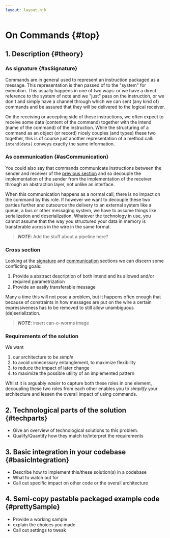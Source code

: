 ```yaml
---
layout: layout.njk
---
```

# On Commands {#top}

## 1. Description {#theory}

<!-- * [x] Describe the problem -->

### As signature {#asSignature}

Commands are in general used to represent an instruction packaged as a message. This representation is then passed of to the "system" for execution. This usually happens in one of two ways: or we have a direct reference to the system of note and we "just" pass on the instruction, or we don't and simply have a channel through which we can sent (any kind of) commands and be assured that they will be delivered to the logical receiver.

On the receiving or accepting side of these instructions, we often expect to receive some data (content of the command) together with the intend (name of the command) of the instruction. While the structuring of a command as an object (or record) nicely couples (and types) these two together, this is of course just another representation of a method call: `intend(data)` conveys exactly the same information.

<!-- So now we have shown that you can understand command definitions as method signatures we can look at another look at commands. -->

### As communication {#asCommunication}

You could also say that commands communicate instructions between the sender and receiver of the [previous section](#asSignature) and so decouple the implementation of the sender from the implementation of the receiver through an abstraction layer, not unlike an interface.

When this communication happens as a normal call, there is no impact on the command by this role. If however we want to decouple these two parties further and outsource the delivery to an external system like a queue, a bus or other messaging system, we have to assume things like serialization and deserialization. Whatever the technology in use, you cannot assume that the way you structured your data in memory is transferable across in the wire in the same format.

> **_NOTE_:** Add the stuff about a pipeline here?

<!-- * [x] Explain why this is a problem; motivate a best practice -->

### Cross section

Looking at the [signature](#asSignature) and [communication](#asCommunication) sections we can discern some conflicting goals:

1. Provide a abstract description of both intend and its allowed and/or required parametrization
2. Provide an easily transferable message

Many a time this will not pose a problem, but it happens often enough that because of constraints in how messages are put on the wire a certain expressiveness has to be removed to still allow unambiguous (de)serialization.

> **_NOTE_:** insert can-o-worms image

<!-- * [ ] Sum up the (theoretical) requirements of a solution -->

### Requirements of the solution

We want

1. our architecture to be _simple_
2. to avoid unnecessary entanglement, to maximize flexibility
3. to reduce the impact of later change
4. to maximize the possible utility of an implemented pattern

Whilst it is arguably _easier_ to capture both these roles in one element, decoupling these two roles from each other enables you to _simplify_ your architecture and lessen the overall impact of using commands.

## 2. Technological parts of the solution {#techparts}

* Give an overview of technological solutions to this problem.
* Qualify/Quantify how they match to/interpret the requirements

## 3. Basic integration in your codebase {#basicIntegration}

* Describe how to implement this/these solution(s) in a codebase
* What to watch out for
* Call out specific impact on other code or the overall architecture

## 4. Semi-copy pastable packaged example code {#prettySample}

* Provide a working sample
* explain the choices you made
* Call out settings to tweak

